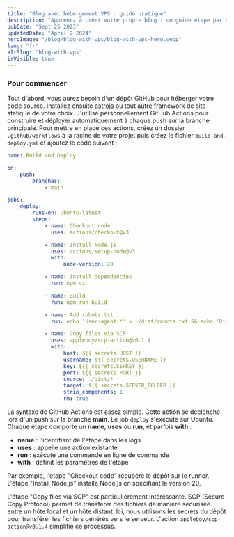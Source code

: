 ```yaml
---
title: "Blog avec hébergement VPS : guide pratique"
description: "Apprenez à créer votre propre blog : un guide étape par étape pour héberger le code source sur GitHub et votre site sur le VPS de votre choix"
pubDate: "Sept 25 2023"
updatedDate: "April 2 2024"
heroImage: "/blog/blog-with-vps/blog-with-vps-hero.webp"
lang: "fr"
altSlug: "blog-with-vps"
isVisible: true
---
```


### Pour commencer

Tout d'abord, vous aurez besoin d'un dépôt GitHub pour héberger votre code source. Installez ensuite [astrojs](https://astro.build) ou tout autre framework de site statique de votre choix. J'utilise personnellement GitHub Actions pour construire et déployer automatiquement à chaque push sur la branche principale. Pour mettre en place ces actions, créez un dossier `.github/workflows` à la racine de votre projet puis créez le fichier `build-and-deploy.yml` et ajoutez le code suivant :

```yml
name: Build and Deploy

on:
    push:
        branches:
            - main

jobs:
    deploy:
        runs-on: ubuntu-latest
        steps:
            - name: Checkout code
              uses: actions/checkout@v3

            - name: Install Node.js
              uses: actions/setup-node@v3
              with:
                  node-version: 20

            - name: Install dependencies
              run: npm ci

            - name: Build
              run: npm run build

            - name: Add robots.txt
              run: echo 'User-agent:*' > ./dist/robots.txt && echo 'Disallow:' > ./dist/robots.txt

            - name: Copy files via SCP
              uses: appleboy/scp-action@v0.1.4
              with:
                  host: ${{ secrets.HOST }}
                  username: ${{ secrets.USERNAME }}
                  key: ${{ secrets.SSHKEY }}
                  port: ${{ secrets.PORT }}
                  source: ./dist/*
                  target: ${{ secrets.SERVER_FOLDER }}
                  strip_components: 1
                  rm: true
```

La syntaxe de GitHub Actions est assez simple. Cette action se déclenche lors d'un push sur la branche **main**. Le job `deploy` s'exécute sur Ubuntu. Chaque étape comporte un **name**, **uses** ou **run**, et parfois **with** :

- **name** : l'identifiant de l'étape dans les logs
- **uses** : appelle une action existante
- **run** : exécute une commande en ligne de commande
- **with** : définit les paramètres de l'étape

Par exemple, l'étape "Checkout code" récupère le dépôt sur le runner. L'étape "Install Node.js" installe Node.js en spécifiant la version 20.

L'étape "Copy files via SCP" est particulièrement intéressante. SCP (Secure Copy Protocol) permet de transférer des fichiers de manière sécurisée entre un hôte local et un hôte distant. Ici, nous utilisons les secrets du dépôt pour transférer les fichiers générés vers le serveur. L'action `appleboy/scp-action@v0.1.4` simplifie ce processus.
